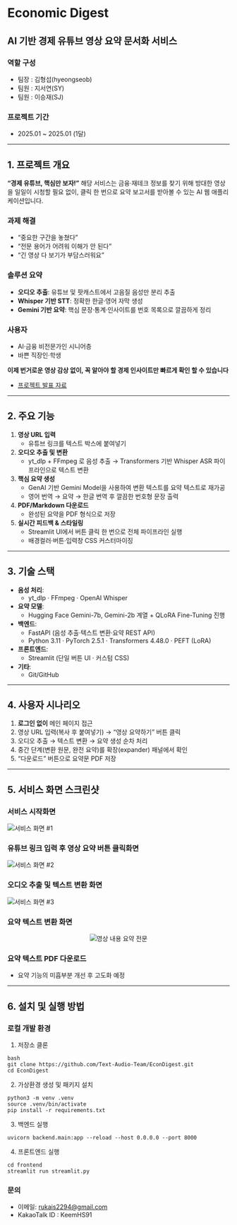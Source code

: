 # Economic Digest
## AI 기반 경제 유튜브 영상 요약 문서화 서비스  
### **역할 구성**  
- 팀장 : 김형섭(hyeongseob)  
- 팀원 : 지서연(SY)
- 팀원 : 이승재(SJ)

### **프로젝트 기간**
- 2025.01 ~ 2025.01 (1달)

---

## 1. 프로젝트 개요  
**“경제 유튜브, 핵심만 보자!”**
해당 서비스는 금융·재테크 정보를 찾기 위해 방대한 영상을 일일이 시청할 필요 없이,
클릭 한 번으로 요약 보고서를 받아볼 수 있는 AI 웹 애플리케이션입니다. 


### 과제 해결
- “중요한 구간을 놓쳤다”  
- “전문 용어가 어려워 이해가 안 된다”  
- “긴 영상 다 보기가 부담스러워요” 


### 솔루션 요약 
- **오디오 추출**: 유튜브 및 팟캐스트에서 고음질 음성만 분리 추출
- **Whisper 기반 STT**: 정확한 한글·영어 자막 생성
- **Gemini 기반 요약**: 핵심 문장·통계·인사이트를 번호 목록으로 깔끔하게 정리 


### 사용자
- AI·금융 비전문가인 시니어층
- 바쁜 직장인·학생 


**이제 번거로운 영상 감상 없이, 꼭 알아야 할 경제 인사이트만 빠르게 확인 할 수 있습니다**


- <a href = "https://www.canva.com/design/DAGgAvj-nkA/yyMAhf4EtcO8BrEba_aiuA/view?utm_content=DAGgAvj-nkA&utm_campaign=designshare&utm_medium=link2&utm_source=uniquelinks&utlId=hb6bc8602bc"> 프로젝트 발표 자료 </a>
---

## 2. 주요 기능  
1. **영상 URL 입력**  
   - 유튜브 링크를 텍스트 박스에 붙여넣기  
2. **오디오 추출 및 변환**  
   - yt_dlp + FFmpeg 로 음성 추출 → Transformers 기반 Whisper ASR 파이프라인으로 텍스트 변환  
3. **핵심 요약 생성**  
   - GenAI 기반 Gemini Model을 사용하여 변환 텍스트를 요약 텍스트로 재가공 
   - 영어 번역 → 요약 → 한글 번역 후 깔끔한 번호형 문장 출력  
4. **PDF/Markdown 다운로드**  
   - 완성된 요약을 PDF 형식으로 저장
5. **실시간 피드백 & 스타일링**  
   - Streamlit UI에서 버튼 클릭 한 번으로 전체 파이프라인 실행  
   - 배경컬러·버튼·입력창 CSS 커스터마이징

---

## 3. 기술 스택  
- **음성 처리**:  
  - yt_dlp · FFmpeg · OpenAI Whisper  
- **요약 모델**:  
  - Hugging Face Gemini-7b, Gemini-2b 계열 + QLoRA Fine-Tuning 진행
- **백엔드**:  
  - FastAPI (음성 추출·텍스트 변환·요약 REST API)  
  - Python 3.11 · PyTorch 2.5.1 · Transformers 4.48.0 · PEFT (LoRA)  
- **프론트엔드**:  
  - Streamlit (단일 버튼 UI · 커스텀 CSS)  
- **기타**:  
  - Git/GitHub

---

## 4. 사용자 시나리오  
1. **로그인 없이** 메인 페이지 접근  
2. 영상 URL 입력(복사 후 붙여넣기) → “영상 요약하기” 버튼 클릭  
3. 오디오 추출 → 텍스트 변환 → 요약 생성 순차 처리
4. 중간 단계(변환 원문, 완전 요약)를 확장(expander) 패널에서 확인  
5. “다운로드” 버튼으로 요약문 PDF 저장  

---

## 5. 서비스 화면 스크린샷
### 서비스 시작화면
![서비스 화면 #1](/assets/image_frontend_screenshot0.png)

### 유튜브 링크 입력 후 영상 요약 버튼 클릭화면
![서비스 화면 #2](/assets/image_frontend_screenshot1_1.png)

### 오디오 추출 및 텍스트 변환 화면
![서비스 화면 #3](/assets/image_frontend_screenshot2.png)

### 요약 텍스트 변환 화면
<p align="center">
  <img src="/assets/image_frontend_screenshot3.png" alt="영상 내용 요약 전문">
</p>

### 요약 텍스트 PDF 다운로드
- 요약 기능의 미흡부분 개선 후 고도화 예정
---

## 6. 설치 및 실행 방법

### 로컬 개발 환경  
1. 저장소 클론  
```
bash
git clone https://github.com/Text-Audio-Team/EconDigest.git
cd EconDigest
```


2. 가상환경 생성 및 패키지 설치
```
python3 -m venv .venv
source .venv/bin/activate
pip install -r requirements.txt
```

3. 백엔드 실행
```
uvicorn backend.main:app --reload --host 0.0.0.0 --port 8000
```

4. 프론트엔드 실행
```
cd frontend
streamlit run streamlit.py
```

### 문의  
- 이메일: rukais2294@gmail.com
- KakaoTalk ID : KeemHS91
